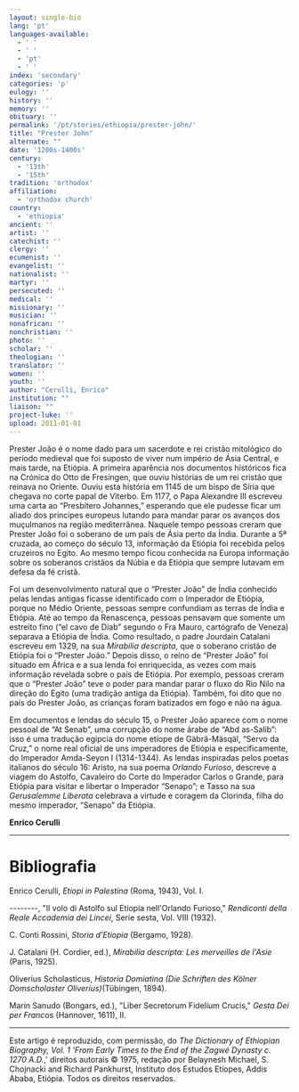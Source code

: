 ```yaml
---
layout: single-bio
lang: 'pt'
languages-available:
  - ' '
  - ' '
  - 'pt'
  - ' '
index: 'secondary'
categories: 'p'
eulogy: ''
history: ''
memory: ''
obituary: ''
permalink: '/pt/stories/ethiopia/prester-john/'
title: "Prester John"
alternate: ""
date: '1200s-1400s'
century:
  - '13th'
  - '15th'
tradition: 'orthodox'
affiliation:
  - 'orthodox church'
country:
  - 'ethiopia'
ancient: ''
artist: ''
catechist: ''
clergy: ''
ecumenist: ''
evangelist: ''
nationalist: ''
martyr: ''
persecuted: ''
medical: ''
missionary: ''
musician: ''
nonafrican: ''
nonchristian: ''
photo: ''
scholar: ''
theologian: ''
translator: ''
women: ''
youth: ''
author: "Cerulli, Enrico"
institution: ""
liaison: ""
project-luke: ''
upload: 2011-01-01
---
```




Prester João é o nome dado para um sacerdote e rei cristão mitológico do período medieval que foi suposto de viver num império de Ásia Central, e mais tarde, na Etiópia. A primeira aparência nos documentos históricos fica na Crónica do Otto de Fresingen, que ouviu histórias de um rei cristão que reinava no Oriente. Ouviu esta história em 1145 de um bispo de Síria que chegava no corte papal de Viterbo. Em 1177, o Papa Alexandre III escreveu uma carta ao “Presbítero Johannes,” esperando que ele pudesse ficar um aliado dos príncipes europeus lutando para mandar parar os avanços dos muçulmanos na região mediterrânea. Naquele tempo pessoas creram que Prester João foi o soberano de um país de Ásia perto da Índia. Durante a 5ª cruzada, ao começo do século 13, informação da Etiópia foi recebida pelos cruzeiros no Egito. Ao mesmo tempo ficou conhecida na Europa informação sobre os soberanos cristãos da Núbia e da Etiópia que sempre lutavam em defesa da fé cristã.

Foi um desenvolvimento natural que o “Prester João” de Índia conhecido pelas lendas antigas ficasse identificado com o Imperador de Etiópia, porque no Médio Oriente, pessoas sempre confundiam as terras de Índia e Etiópia. Até ao tempo da Renascença, pessoas pensavam que somente um estreito fino (“el cavo de Diab” segundo o Fra Mauro, cartógrafo de Veneza) separava a Etiópia de Índia. Como resultado, o padre Jourdain Catalani escreveu em 1329, na sua *Mirabilia descripta*, que o soberano cristão de Etiópia foi o “Prester João.” Depois disso, o reino de “Prester João” foi situado em África e a sua lenda foi enriquecida, as vezes com mais informação revelada sobre o país de Etiópia. Por exemplo, pessoas creram que o “Prester João” teve o poder para mandar parar o fluxo do Rio Nilo na direção do Egito (uma tradição antiga da Etiópia). Também, foi dito que no país do Prester João, as crianças foram batizados em fogo  e não na água.

Em documentos e lendas do século 15, o Prester João aparece com o nome pessoal de “At Senab”, uma corrupção do nome árabe de “Abd as-Salib”: isso é uma tradução egípcia do nome etíope de Gäbrä-Mäsqäl, “Servo da Cruz,” o nome real oficial de uns imperadores de Etiópia e especificamente, do Imperador Amda-Seyon I (1314-1344). As lendas inspiradas pelos poetas italianos do século 16: Aristo, na sua poema *Orlando Furioso*, descreve a viagem do Astolfo, Cavaleiro do Corte do Imperador Carlos o Grande, para Etiópia para visitar e libertar o Imperador “Senapo”; e Tasso na sua *Gerusalemme Liberata* celebrava a virtude e coragem da Clorinda, filha do mesmo imperador, “Senapo” da Etiópia.

**Enrico Cerulli**

---

# Bibliografia

Enrico Cerulli, *Etiopi in Palestina* (Roma, 1943), Vol. I.

--------, "Il volo di Astolfo sul Etiopia nell'Orlando Furioso," *Rendiconti della Reale Accademia dei Lincei*, Serie sesta, Vol. VIII (1932).

C. Conti Rossini, *Storia d'Etiopia* (Bergamo, 1928).

J. Catalani (H. Cordier, ed.), *Mirabilia descripta: Les merveilles de l'Asie* (Paris, 1925).

Oliverius Scholasticus, *Historia Domiatina (Die Schriften des Kölner Domscholaster Oliverius)*(Tübingen, 1894).

Marin Sanudo (Bongars, ed.), "Liber Secretorum Fidelium Crucis," *Gesta Dei per Francos* (Hannover, 1611), II.

---

Este artigo é reproduzido, com permissão, do *The Dictionary of Ethiopian Biography, Vol. 1 'From Early Times to the End of the Zagwé Dynasty c. 1270 A.D.*,' direitos autorais © 1975, redação por Belaynesh Michael, S. Chojnacki and Richard Pankhurst, Instituto dos Estudos Etíopes, Addis Ababa, Etiópia. Todos os direitos reservados.

